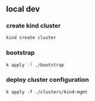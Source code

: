 #

## local dev

### create kind cluster

```bash
kind create cluster
```

### bootstrap

```bash
k apply -f ./bootstrap
```


### deploy cluster configuration

```
k apply -f ./clusters/kind-mgmt
```

